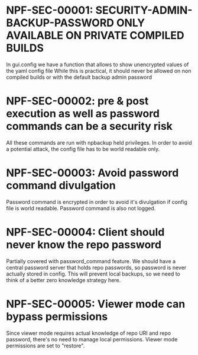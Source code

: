 # NPF-SEC-00001: SECURITY-ADMIN-BACKUP-PASSWORD ONLY AVAILABLE ON PRIVATE COMPILED BUILDS

In gui.config we have a function that allows to show unencrypted values of the yaml config file
While this is practical, it should never be allowed on non compiled builds or with the default backup admin password

# NPF-SEC-00002: pre & post execution as well as password commands can be a security risk

All these commands are run with npbackup held privileges.
In order to avoid a potential attack, the config file has to be world readable only.

# NPF-SEC-00003: Avoid password command divulgation

Password command is encrypted in order to avoid it's divulgation if config file is world readable.
Password command is also not logged.

# NPF-SEC-00004: Client should never know the repo password

Partially covered with password_command feature.
We should have a central password server that holds repo passwords, so password is never actually stored in config.
This will prevent local backups, so we need to think of a better zero knowledge strategy here.

# NPF-SEC-00005: Viewer mode can bypass permissions

Since viewer mode requires actual knowledge of repo URI and repo password, there's no need to manage local permissions.
Viewer mode permissions are set to "restore".